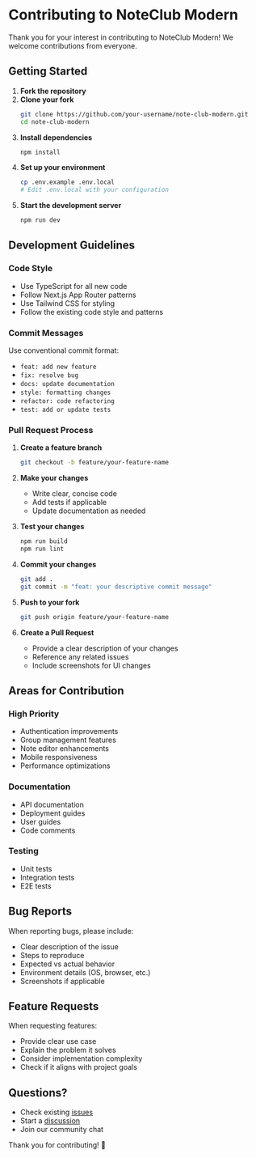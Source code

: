 # Contributing to NoteClub Modern

Thank you for your interest in contributing to NoteClub Modern! We welcome contributions from everyone.

## Getting Started

1. **Fork the repository**
2. **Clone your fork**
   ```bash
   git clone https://github.com/your-username/note-club-modern.git
   cd note-club-modern
   ```
3. **Install dependencies**
   ```bash
   npm install
   ```
4. **Set up your environment**
   ```bash
   cp .env.example .env.local
   # Edit .env.local with your configuration
   ```
5. **Start the development server**
   ```bash
   npm run dev
   ```

## Development Guidelines

### Code Style
- Use TypeScript for all new code
- Follow Next.js App Router patterns
- Use Tailwind CSS for styling
- Follow the existing code style and patterns

### Commit Messages
Use conventional commit format:
- `feat: add new feature`
- `fix: resolve bug`
- `docs: update documentation`
- `style: formatting changes`
- `refactor: code refactoring`
- `test: add or update tests`

### Pull Request Process

1. **Create a feature branch**
   ```bash
   git checkout -b feature/your-feature-name
   ```

2. **Make your changes**
   - Write clear, concise code
   - Add tests if applicable
   - Update documentation as needed

3. **Test your changes**
   ```bash
   npm run build
   npm run lint
   ```

4. **Commit your changes**
   ```bash
   git add .
   git commit -m "feat: your descriptive commit message"
   ```

5. **Push to your fork**
   ```bash
   git push origin feature/your-feature-name
   ```

6. **Create a Pull Request**
   - Provide a clear description of your changes
   - Reference any related issues
   - Include screenshots for UI changes

## Areas for Contribution

### High Priority
- Authentication improvements
- Group management features
- Note editor enhancements
- Mobile responsiveness
- Performance optimizations

### Documentation
- API documentation
- Deployment guides
- User guides
- Code comments

### Testing
- Unit tests
- Integration tests
- E2E tests

## Bug Reports

When reporting bugs, please include:
- Clear description of the issue
- Steps to reproduce
- Expected vs actual behavior
- Environment details (OS, browser, etc.)
- Screenshots if applicable

## Feature Requests

When requesting features:
- Provide clear use case
- Explain the problem it solves
- Consider implementation complexity
- Check if it aligns with project goals

## Questions?

- Check existing [issues](https://github.com/your-username/note-club-modern/issues)
- Start a [discussion](https://github.com/your-username/note-club-modern/discussions)
- Join our community chat

Thank you for contributing! 🚀
